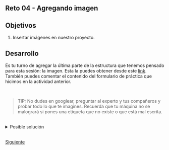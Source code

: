 ## Reto 04 - Agregando imagen

## Objetivos
1. Insertar imágenes en nuestro proyecto.
## Desarrollo

Es tu turno de agregar la última parte de la estructura que tenemos pensado para esta sesión: la imagen. Esta la puedes obtener desde este [link](https://getmatcha.com/wp-content/themes/getmatcha/img/capterra.png). También puedes comentar el contenido del formulario de práctica que hicimos en la actividad anterior.

<br/>

> TIP: No dudes en googlear, preguntar al experto y tus compañeros y probar todo lo que te
> imagines. Recuerda que tu máquina no se malogrará si pones una etiqueta que no existe o 
> que está mal escrita.

<br/>

<details><summary>Posible solución</summary>
<p>

```html
<body>
  <!-- Aqui va el html que hemos escrito hasta ahora-->
  <img src="https://getmatcha.com/wp-content/themes/getmatcha/img/capterra.png" alt="imagen capterra" />
</body>
```

</p>
</details>

<br/>

[Siguiente](../Ejemplo%2005/README.md)

